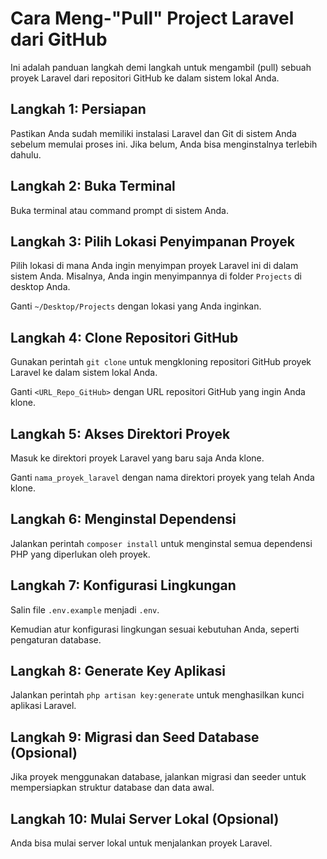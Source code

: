 # Cara Meng-"Pull" Project Laravel dari GitHub

Ini adalah panduan langkah demi langkah untuk mengambil (pull) sebuah proyek Laravel dari repositori GitHub ke dalam sistem lokal Anda.

## Langkah 1: Persiapan

Pastikan Anda sudah memiliki instalasi Laravel dan Git di sistem Anda sebelum memulai proses ini. Jika belum, Anda bisa menginstalnya terlebih dahulu.

## Langkah 2: Buka Terminal

Buka terminal atau command prompt di sistem Anda.

## Langkah 3: Pilih Lokasi Penyimpanan Proyek

Pilih lokasi di mana Anda ingin menyimpan proyek Laravel ini di dalam sistem Anda. Misalnya, Anda ingin menyimpannya di folder `Projects` di desktop Anda.

Ganti `~/Desktop/Projects` dengan lokasi yang Anda inginkan.

## Langkah 4: Clone Repositori GitHub

Gunakan perintah `git clone` untuk mengkloning repositori GitHub proyek Laravel ke dalam sistem lokal Anda.

Ganti `<URL_Repo_GitHub>` dengan URL repositori GitHub yang ingin Anda klone.

## Langkah 5: Akses Direktori Proyek

Masuk ke direktori proyek Laravel yang baru saja Anda klone.

Ganti `nama_proyek_laravel` dengan nama direktori proyek yang telah Anda klone.

## Langkah 6: Menginstal Dependensi

Jalankan perintah `composer install` untuk menginstal semua dependensi PHP yang diperlukan oleh proyek.

## Langkah 7: Konfigurasi Lingkungan

Salin file `.env.example` menjadi `.env`.

Kemudian atur konfigurasi lingkungan sesuai kebutuhan Anda, seperti pengaturan database.

## Langkah 8: Generate Key Aplikasi

Jalankan perintah `php artisan key:generate` untuk menghasilkan kunci aplikasi Laravel.

## Langkah 9: Migrasi dan Seed Database (Opsional)

Jika proyek menggunakan database, jalankan migrasi dan seeder untuk mempersiapkan struktur database dan data awal.

## Langkah 10: Mulai Server Lokal (Opsional)

Anda bisa mulai server lokal untuk menjalankan proyek Laravel.

